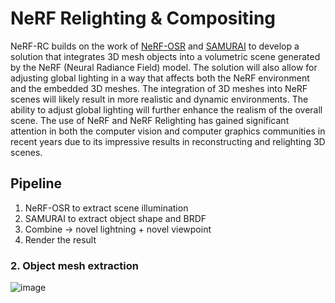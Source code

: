 # NeRF Relighting & Compositing
NeRF-RC builds on the work of [NeRF-OSR](https://github.com/r00tman/NeRF-OSR) and [SAMURAI](https://github.com/google/samurai) to develop a solution that integrates 3D mesh objects into a volumetric scene generated by the NeRF (Neural Radiance Field) model. The solution will also allow for adjusting global lighting in a way that affects both the NeRF environment and the embedded 3D meshes. The integration of 3D meshes into NeRF scenes will likely result in more realistic and dynamic environments. The ability to adjust global lighting will further enhance the realism of the overall scene. The use of NeRF and NeRF Relighting has gained significant attention in both the computer vision and computer graphics communities in recent years due to its impressive results in reconstructing and relighting 3D scenes.

## Pipeline
1. NeRF-OSR to extract scene illumination
2. SAMURAI to extract object shape and BRDF
3. Combine -> novel lightning + novel viewpoint
4. Render the result

### 2. Object mesh extraction
![image](https://user-images.githubusercontent.com/20493629/216842943-edb20743-04ec-4c84-9991-63c31aaa75d4.png)
